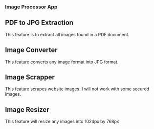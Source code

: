 ### Image Processor App

## PDF to JPG Extraction 
This feature is to extract all images found in a PDF document.

## Image Converter
This feature converts any image format into JPG format.

## Image Scrapper
This feature scrapes website images. I will not work with some secured images.

## Image Resizer
This feature will resize any images into 1024px by 768px
